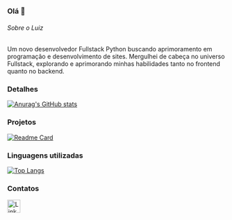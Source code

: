 ### Olá 👋

###### Sobre o Luiz
Um novo desenvolvedor Fullstack Python buscando aprimoramento em programação e desenvolvimento de sites. Mergulhei de cabeça no universo Fullstack, explorando e aprimorando minhas habilidades tanto no frontend quanto no backend.


### Detalhes

[![Anurag's GitHub stats](https://github-readme-stats.vercel.app/api?username=LuizCMSpengler&show_icons=true&theme=dark)](https://github.com/anuraghazra/github-readme-stats)

### Projetos

[![Readme Card](https://github-readme-stats.vercel.app/api/pin/?username=LuizCMSpengler&repo=projeto_4_ebac.github.io&theme=dark)](https://github.com/anuraghazra/github-readme-stats)


### Linguagens utilizadas

[![Top Langs](https://github-readme-stats.vercel.app/api/top-langs/?username=LuizCMSpengler&layout=compact)](https://github.com/anuraghazra/github-readme-stats)

### Contatos

[<img src='https://img.shields.io/badge/LinkedIn-0077B5?style=for-the-badge&logo=linkedin&logoColor=white' alt='Linkedin' height='30'>](https://www.linkedin.com/in/luiz-spengler/)
